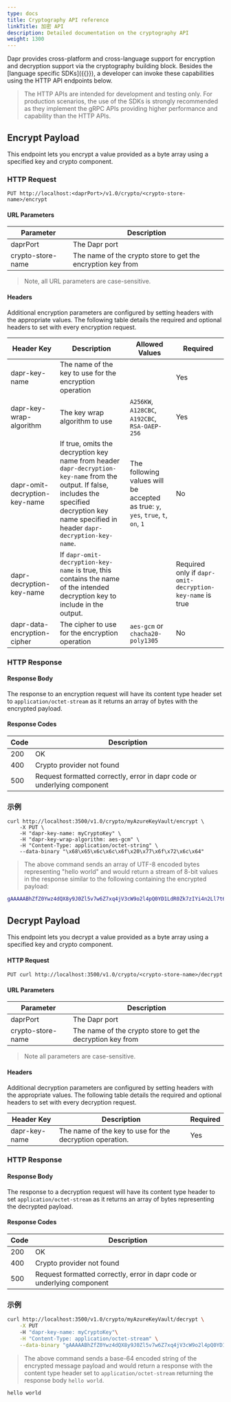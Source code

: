 ```yaml
---
type: docs
title: Cryptography API reference
linkTitle: 加密 API
description: Detailed documentation on the cryptography API
weight: 1300
---
```


Dapr provides cross-platform and cross-language support for encryption and decryption support via the
cryptography building block. Besides the [language specific SDKs]({{<ref sdks>}}), a developer can invoke these capabilities using
the HTTP API endpoints below.

> The HTTP APIs are intended for development and testing only. For production scenarios, the use of the SDKs is strongly
> recommended as they implement the gRPC APIs providing higher performance and capability than the HTTP APIs.

## Encrypt Payload

This endpoint lets you encrypt a value provided as a byte array using a specified key and crypto component.

### HTTP Request

```
PUT http://localhost:<daprPort>/v1.0/crypto/<crypto-store-name>/encrypt
```

#### URL Parameters

| Parameter         | Description                                                 |
| ----------------- | ----------------------------------------------------------- |
| daprPort          | The Dapr port                                               |
| crypto-store-name | The name of the crypto store to get the encryption key from |

> Note, all URL parameters are case-sensitive.

#### Headers

Additional encryption parameters are configured by setting headers with the appropriate
values. The following table details the required and optional headers to set with every
encryption request.

| Header Key                    | Description                                                                                                                                                                                                                         | Allowed Values                                                                                    | Required                                                 |
| ----------------------------- | ----------------------------------------------------------------------------------------------------------------------------------------------------------------------------------------------------------------------------------- | ------------------------------------------------------------------------------------------------- | -------------------------------------------------------- |
| dapr-key-name                 | The name of the key to use for the encryption operation                                                                                                                                                                             |                                                                                                   | Yes                                                      |
| dapr-key-wrap-algorithm       | The key wrap algorithm to use                                                                                                                                                                                                       | `A256KW`, `A128CBC`, `A192CBC`, `RSA-OAEP-256`                                                    | Yes                                                      |
| dapr-omit-decryption-key-name | If true, omits the decryption key name from header `dapr-decryption-key-name` from the output. If false, includes the specified decryption key name specified in header `dapr-decryption-key-name`. | The following values will be accepted as true: `y`, `yes`, `true`, `t`, `on`, `1` | No                                                       |
| dapr-decryption-key-name      | If `dapr-omit-decryption-key-name` is true, this contains the name of the intended decryption key to include in the output.                                                                                         |                                                                                                   | Required only if `dapr-omit-decryption-key-name` is true |
| dapr-data-encryption-cipher   | The cipher to use for the encryption operation                                                                                                                                                                                      | `aes-gcm` or `chacha20-poly1305`                                                                  | No                                                       |

### HTTP Response

#### Response Body

The response to an encryption request will have its content type header set to `application/octet-stream` as it
returns an array of bytes with the encrypted payload.

#### Response Codes

| Code | Description                                                             |
| ---- | ----------------------------------------------------------------------- |
| 200  | OK                                                                      |
| 400  | Crypto provider not found                                               |
| 500  | Request formatted correctly, error in dapr code or underlying component |

### 示例

```shell
curl http://localhost:3500/v1.0/crypto/myAzureKeyVault/encrypt \
    -X PUT \
    -H "dapr-key-name: myCryptoKey" \
    -H "dapr-key-wrap-algorithm: aes-gcm" \ 
    -H "Content-Type: application/octet-string" \ 
    --data-binary "\x68\x65\x6c\x6c\x6f\x20\x77\x6f\x72\x6c\x64"
```

> The above command sends an array of UTF-8 encoded bytes representing "hello world" and would return
> a stream of 8-bit values in the response similar to the following containing the encrypted payload:

```bash
gAAAAABhZfZ0Ywz4dQX8y9J0Zl5v7w6Z7xq4jV3cW9o2l4pQ0YD1LdR0Zk7zIYi4n2Ll7t6f0Z4X7r8x9o6a8GyL0X1m9Q0Z0A==
```

## Decrypt Payload

This endpoint lets you decrypt a value provided as a byte array using a specified key and crypto component.

#### HTTP Request

```
PUT curl http://localhost:3500/v1.0/crypto/<crypto-store-name>/decrypt
```

#### URL Parameters

| Parameter         | Description                                                 |
| ----------------- | ----------------------------------------------------------- |
| daprPort          | The Dapr port                                               |
| crypto-store-name | The name of the crypto store to get the decryption key from |

> Note all parameters are case-sensitive.

#### Headers

Additional decryption parameters are configured by setting headers with the appropriate values. The following table
details the required and optional headers to set with every decryption request.

| Header Key    | Description                                                              | Required |
| ------------- | ------------------------------------------------------------------------ | -------- |
| dapr-key-name | The name of the key to use for the decryption operation. | Yes      |

### HTTP Response

#### Response Body

The response to a decryption request will have its content type header to set `application/octet-stream` as it
returns an array of bytes representing the decrypted payload.

#### Response Codes

| Code | Description                                                             |
| ---- | ----------------------------------------------------------------------- |
| 200  | OK                                                                      |
| 400  | Crypto provider not found                                               |
| 500  | Request formatted correctly, error in dapr code or underlying component |

### 示例

```bash
curl http://localhost:3500/v1.0/crypto/myAzureKeyVault/decrypt \
    -X PUT
    -H "dapr-key-name: myCryptoKey"\
    -H "Content-Type: application/octet-stream" \
    --data-binary "gAAAAABhZfZ0Ywz4dQX8y9J0Zl5v7w6Z7xq4jV3cW9o2l4pQ0YD1LdR0Zk7zIYi4n2Ll7t6f0Z4X7r8x9o6a8GyL0X1m9Q0Z0A=="
```

> The above command sends a base-64 encoded string of the encrypted message payload and would return a response with
> the content type header set to `application/octet-stream` returning the response body `hello world`.

```bash
hello world
```
